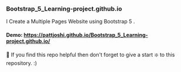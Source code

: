 ### Bootstrap_5_Learning-project.github.io
I Create a Multiple Pages Website using Bootstrap 5 . 

#### Demo:  https://pattjoshi.github.io/Bootstrap_5_Learning-project.github.io/

🙏 If you find this repo helpful then don't forget to give a start ❇️ to this repository. :)
